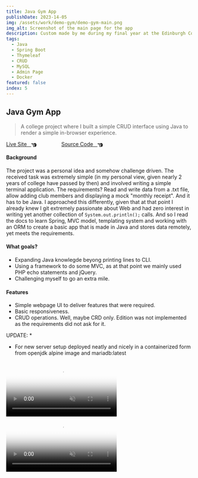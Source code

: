 ```yaml
---
title: Java Gym App
publishDate: 2023-14-05
img: /assets/work/demo-gym/demo-gym-main.png
img_alt: Screenshot of the main page for the app
description: Custom made by me during my final year at the Edinburgh College. Featuring Java and Spring Boot.
tags:
  - Java
  - Spring Boot
  - Thymeleaf
  - CRUD
  - MySQL
  - Admin Page
  - Docker
featured: false
index: 5
---
```


## Java Gym App

> A college project where I built a simple CRUD interface using Java to render a simple in-browser experience.

<a href="http://javagym.tomgora.online">Live Site &nbsp; <svg xmlns="http://www.w3.org/2000/svg" style="margin-bottom:-4px;" width="1em" height="1em" viewBox="0 0 512 512"><path fill="currentColor" d="M32 96c-17.7 0-32 14.3-32 32s14.3 32 32 32h208V96zm160 192c-17.7 0-32 14.3-32 32s14.3 32 32 32h64c17.7 0 32-14.3 32-32s-14.3-32-32-32zm-64-64c0 17.7 14.3 32 32 32h48c17.7 0 32-14.3 32-32s-14.3-32-32-32h-48c-17.7 0-32 14.3-32 32m96 160c-17.7 0-32 14.3-32 32s14.3 32 32 32h64c17.7 0 32-14.3 32-32s-14.3-32-32-32zm88-96h-.6c5.4 9.4 8.6 20.3 8.6 32c0 13.2-4 25.4-10.8 35.6c24.9 8.7 42.8 32.5 42.8 60.4c0 11.7-3.1 22.6-8.6 32h8.6c88.4 0 160-71.6 160-160v-61.7c0-42.4-16.9-83.1-46.9-113.1l-11.6-11.6C429.5 77.5 396.9 64 363 64h-27c-35.3 0-64 28.7-64 64v88c0 22.1 17.9 40 40 40s40-17.9 40-40v-56c0-8.8 7.2-16 16-16s16 7.2 16 16v56c0 39.8-32.2 72-72 72"/></svg></a>
<a href="https://github.com/tom-gora/spring-boot-gym-app-college" style="margin-left: 4rem;">Source Code &nbsp; <svg xmlns="http://www.w3.org/2000/svg" style="margin-bottom:-4px;" width="1em" height="1em" viewBox="0 0 512 512"><path fill="currentColor" d="M32 96c-17.7 0-32 14.3-32 32s14.3 32 32 32h208V96zm160 192c-17.7 0-32 14.3-32 32s14.3 32 32 32h64c17.7 0 32-14.3 32-32s-14.3-32-32-32zm-64-64c0 17.7 14.3 32 32 32h48c17.7 0 32-14.3 32-32s-14.3-32-32-32h-48c-17.7 0-32 14.3-32 32m96 160c-17.7 0-32 14.3-32 32s14.3 32 32 32h64c17.7 0 32-14.3 32-32s-14.3-32-32-32zm88-96h-.6c5.4 9.4 8.6 20.3 8.6 32c0 13.2-4 25.4-10.8 35.6c24.9 8.7 42.8 32.5 42.8 60.4c0 11.7-3.1 22.6-8.6 32h8.6c88.4 0 160-71.6 160-160v-61.7c0-42.4-16.9-83.1-46.9-113.1l-11.6-11.6C429.5 77.5 396.9 64 363 64h-27c-35.3 0-64 28.7-64 64v88c0 22.1 17.9 40 40 40s40-17.9 40-40v-56c0-8.8 7.2-16 16-16s16 7.2 16 16v56c0 39.8-32.2 72-72 72"/></svg></a>

#### Background

The project was a personal idea and somehow challenge driven. The received task was extremely simple (in my personal view, given nearly 2 years of college have passed by then) and involved writing a simple terminal application.
The requirements? Read and write data from a .txt file, allow adding club members and displaying a mock "monthly receipt". And it has to be Java. I approached this differently, given that at that point I already knew I git extremely passionate about Web and had zero interest in writing yet another collection of
`System.out.println();` calls. And so I read the docs to learn Spring, MVC model, templating system and working with an ORM to create a basic app that is made in Java and stores data remotely, yet meets the requirements.

#### What goals?

- Expanding Java knowlegde beyong printing lines to CLI.
- Using a framework to do some MVC, as at that point we mainly used PHP echo statements and jQuery.
- Challenging myself to go an extra mile.

#### Features

- Simple webpage UI to deliver features that were required.
- Basic responsiveness.
- CRUD operations. Well, maybe CRD only. Edition was not implemented as the requirements did not ask for it.

UPDATE: \*

- For new server setup deployed neatly and nicely in a containerized form from openjdk alpine image and mariadb:latest


<video class="animated-demo"  autoplay loop muted playsinline poster="/assets/work/demo-gym/demo-gym-main.png">
    <source src="/assets/work/demo-gym/demo-gym-1.mp4" type="video/mp4">
</video>

<video class="animated-demo"  autoplay loop muted playsinline poster="/assets/work/demo-gym/demo-gym-2-preview.png">
    <source src="/assets/work/demo-gym/demo-gym-2.mp4" type="video/mp4">
</video>
